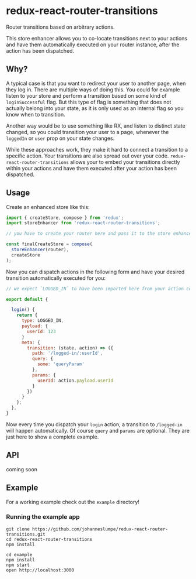 # redux-react-router-transitions
Router transitions based on arbitrary actions.

This store enhancer allows you to co-locate transitions next to your actions and have them automatically executed on your router instance, after the action has been dispatched.

## Why?
A typical case is that you want to redirect your user to another page, when they log in. There are multiple ways of doing this. You could for example listen to your store and perform a transition based on some kind of `loginSuccessful` flag. But this type of flag is something that does not actually belong into your state, as it is only used as an internal flag so you know when to transition.

Another way would be to use something like RX, and listen to distinct state changed, so you could transition your user to a page, whenever the `loggedIn` or `user` prop on your state changes.

While these approaches work, they make it hard to connect a transition to a specific action. Your transitions are also spread out over your code. `redux-react-router-transitions` allows your to embed your transitions directly within your actions and have them executed after your action has been dispatched.

## Usage

Create an enhanced store like this:

```javascript
import { createStore, compose } from 'redux';
import storeEnhancer from 'redux-react-router-transitions';

// you have to create your router here and pass it to the store enhancer

const finalCreateStore = compose(
  storeEnhancer(router),
  createStore
);
```

Now you can dispatch actions in the following form and have your desired transition automatically executed for you:

```javascript
// we expect `LOGGED_IN` to have been imported here from your action constants

export default {

  login() {
    return {
      type: LOGGED_IN,
      payload: {
        userId: 123
      }
      meta: {
        transition: (state, action) => ({
          path: '/logged-in/:userId',
          query: {
            some: 'queryParam'
          },
          params: {
            userId: action.payload.userId
          }
        })
      }
    };
  },
}
```

Now every time you dispatch your `login` action, a transition to `/logged-in` will happen automatically. Of course `query` and `params` are optional. They are just here to show a complete example.

## API

coming soon


## Example
For a working example check out the `example` directory!

### Running the example app
```
git clone https://github.com/johanneslumpe/redux-react-router-transitions.git
cd redux-react-router-transitions
npm install

cd example
npm install
npm start
open http://localhost:3000
```

